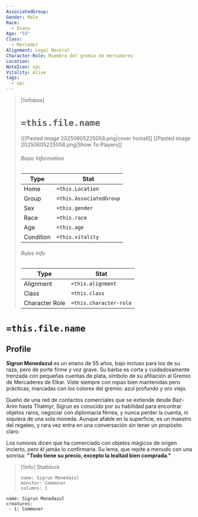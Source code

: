 ```yaml
---
AssociatedGroup: 
Gender: Male
Race:
  - Enano
Age: "55"
Class:
  - Mercader
Alignment: Legal Neutral
Character-Role: Miembro del gremio de mercaderes
Location: 
NoteIcon: npc
Vitality: Alive
tags:
  - npc
---
```




> [!infobox]
> # `=this.file.name`
> ![[Pasted image 20250605225058.png|cover hsmall]]
> [[Pasted image 20250605225058.png|Show To Players]]
> ###### Basic Information
> Type |  Stat |
> ---|---|
> Home | `=this.Location` |
> Group | `=this.AssociatedGroup` |
> Sex | `=this.gender` |
> Race | `=this.race` |
> Age | `=this.age` |
> Condition | `=this.vitality`|
> ###### Rules Info
> Type |  Stat |
> ---|---|
> Alignment | `=this.alignment` |
> Class | `=this.class` |
> Character Role | `=this.character-role` |

# `=this.file.name`
## Profile
**Sigrun Monedazul** es un enano de 55 años, bajo incluso para los de su raza, pero de porte firme y voz grave. Su barba es corta y cuidadosamente trenzada con pequeñas cuentas de plata, símbolo de su afiliación al Gremio de Mercaderes de Elkar. Viste siempre con ropas bien mantenidas pero prácticas, marcadas con los colores del gremio: azul profundo y oro viejo.

Dueño de una red de contactos comerciales que se extiende desde Baz-Arim hasta Thalmyr, Sigrun es conocido por su habilidad para encontrar objetos raros, negociar con diplomacia férrea, y nunca perder la cuenta, ni siquiera de una sola moneda. Aunque afable en la superficie, es un maestro del regateo, y rara vez entra en una conversación sin tener un propósito claro.

Los rumores dicen que ha comerciado con objetos mágicos de origen incierto, pero él jamás lo confirmaría. Su lema, que repite a menudo con una sonrisa: **"Todo tiene su precio, excepto la lealtad bien comprada."**

> [!info] Statblock
> ```statblock
> name: Sigrun Monedazul
> monster: Commoner
> columns: 1
> ```

```encounter-table
name: Sigrun Monedazul
creatures:
 - 1: Commoner
```

